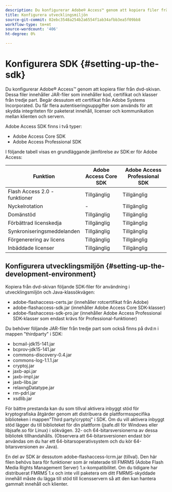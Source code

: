 ```yaml
---
description: Du konfigurerar Adobe® Access™ genom att kopiera filer från dvd-skivan. Dessa filer innehåller JAR-filer som innehåller kod, certifikat och klasser från tredje part. Begär dessutom ett certifikat från Adobe Systems Incorporated. Du får flera autentiseringsuppgifter som används för att skydda integriteten för paketerat innehåll, licenser och kommunikation mellan klienten och servern.
title: Konfigurera utvecklingsmiljön
source-git-commit: 02ebc3548a254b2a6554f1ab34afbb3ea5f09bb8
workflow-type: tm+mt
source-wordcount: '406'
ht-degree: 0%

---
```


# Konfigurera SDK {#setting-up-the-sdk}

Du konfigurerar Adobe® Access™ genom att kopiera filer från dvd-skivan. Dessa filer innehåller JAR-filer som innehåller kod, certifikat och klasser från tredje part. Begär dessutom ett certifikat från Adobe Systems Incorporated. Du får flera autentiseringsuppgifter som används för att skydda integriteten för paketerat innehåll, licenser och kommunikation mellan klienten och servern.

Adobe Access SDK finns i två typer:
* Adobe Access Core SDK
* Adobe Access Professional SDK

I följande tabell visas en grundläggande jämförelse av SDK:er för Adobe Access:

| Funktion | Adobe Access Core SDK | Adobe Access Professional SDK |
|---|---|---|
| Flash Access 2.0 - funktioner | Tillgänglig | Tillgänglig |
| Nyckelrotation | - | Tillgänglig |
| Domänstöd | Tillgänglig | Tillgänglig |
| Förbättrad licenskedja | Tillgänglig | Tillgänglig |
| Synkroniseringsmeddelanden | Tillgänglig | Tillgänglig |
| Förgenerering av licens | Tillgänglig | Tillgänglig |
| Inbäddade licenser | Tillgänglig | Tillgänglig |

## Konfigurera utvecklingsmiljön {#setting-up-the-development-environment}

Kopiera från dvd-skivan följande SDK-filer för användning i utvecklingsmiljön och Java-klassökvägen:

* adobe-flashaccess-certs.jar (innehåller rotcertifikat från Adobe)
* adobe-flashaccess-sdk.jar (innehåller Adobe Access Core SDK-klasser)
* adobe-flashaccess-sdk-pro.jar (innehåller Adobe Access Professional SDK-klasser som endast krävs för Professional-funktioner)

Du behöver följande JAR-filer från tredje part som också finns på dvd:n i mappen &quot;thirdparty&quot; i SDK:

* bcmail-jdk15-141.jar
* bcprov-jdk15-141.jar
* commons-discovery-0.4.jar
* commons-log-1.1.1.jar
* cryptoj.jar
* jaxb-api.jar
* jaxb-impl.jar
* jaxb-libs.jar
* relaxngDatatype.jar
* rm-pdrl.jar
* xsdlib.jar

För bättre prestanda kan du som tillval aktivera inbyggt stöd för kryptografiska åtgärder genom att distribuera de plattformsspecifika biblioteken i mappen&quot;Third party/cryptoj&quot; i SDK. Om du vill aktivera inbyggt stöd lägger du till biblioteket för din plattform (jsafe.dll för Windows eller libjsafe.so för Linux) i sökvägen. 32- och 64-bitarsversionerna av dessa bibliotek tillhandahålls. (Observera att 64-bitarsversionen endast bör användas om du har ett 64-bitarsoperativsystem och du kör 64-bitarsversionen av Java).

En del av SDK är dessutom adobe-flashaccess-lcrm.jar (tillval). Den här filen behövs bara för funktioner som är relaterade till FMRMS (Adobe Flash Media Rights Management Server) 1.x-kompatibilitet. Om du tidigare har distribuerat FMRMS 1.x och inte vill paketera om ditt FMRMS-skyddade innehåll måste du lägga till stöd till licensservern så att den kan hantera gammalt innehåll och klienter.
